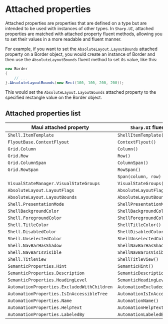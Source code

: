 # Attached properties

Attached properties are properties that are defined on a type but are intended to be used with instances of other types. In `Sharp.UI`, attached properties are matched with attached property fluent methods, allowing you to set their values in a more readable and fluent manner.

For example, if you want to set the `AbsoluteLayout.LayoutBounds` attached property on a Border object, you would create an instance of Border and then use the `AbsoluteLayoutBounds` fluent method to set its value, like this:

```cs
new Border
{
    // ...
}.AbsoluteLayoutBounds(new Rect(100, 100, 200, 200));
```

This would set the `AbsoluteLayout.LayoutBounds` attached property to the specified rectangle value on the Border object.

## Attached properties list

| Maui attached property | `Sharp.UI` fluent method |
|-|-|
|`Shell.ItemTemplate`|`ShellItemTemplate()`|
|`FlyoutBase.ContextFlyout`|`ContextFlyout()`|
|`Grid.Column`|`Column()`|
|`Grid.Row`|`Row()`|
|`Grid.ColumnSpan`|`ColumnSpan()`|
|`Grid.RowSpan`|`RowSpan()`|
||`Span(column, row)`|
|`VisualStateManager.VisualStateGroups`|`VisualStateGroups()`|
|`AbsoluteLayout.LayoutFlags`|`AbsoluteLayoutFlags()`|
|`AbsoluteLayout.LayoutBounds`|`AbsoluteLayoutBounds()`|
|`Shell.PresentationMode`|`ShellPresentationMode()`|
|`ShellBackgroundColor`|`ShellBackgroundColor()`|
|`Shell.ForegroundColor`|`ShellForegroundColor()`|
|`Shell.TitleColor`|`ShellTitleColor()`|
|`Shell.DisabledColor`|`ShellDisabledColor()`|
|`Shell.UnselectedColor`|`ShellUnselectedColor()`|
|`Shell.NavBarHasShadow`|`ShellNavBarHasShadow()`|
|`Shell.NavBarIsVisible`|`ShellNavBarIsVisible()`|
|`Shell.TitleView`|`ShellTitleView()`|
|`SemanticProperties.Hint`|`SemanticHint()`|
|`SemanticProperties.Description`|`SemanticDescription()`|
|`SemanticProperties.HeadingLevel`|`SemanticHeadingLevel()`|
|`AutomationProperties.ExcludedWithChildren`|`AutomationExcludedWithChildren()`|
|`AutomationProperties.IsInAccessibleTree`|`AutomationIsInAccessibleTree()`|
|`AutomationProperties.Name`|`AutomationName()`|
|`AutomationProperties.HelpText`|`AutomationHelpText()`|
|`AutomationProperties.LabeledBy`|`AutomationLabeledBy()`|
